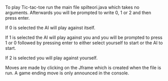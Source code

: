 To play Tic-tac-toe run the main file spilteori.java which takes no arguments.
Afterwards you will be prompted to write 0, 1 or 2 and then press enter.

If 0 is selected the AI will play against itself.

If 1 is selected the AI will play against you and you will be prompted to press 1 or 0 followed by pressing enter to either select yourself to start or the AI to start.

If 2 is selected you will play against yourself.

Moves are made by clicking on the Jframe which is created when the file is run. 
A game ending move is only announced in the console.

